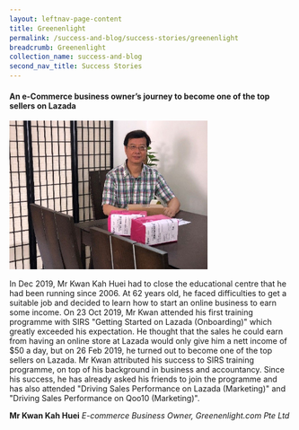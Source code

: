 ```yaml
---
layout: leftnav-page-content
title: Greenenlight
permalink: /success-and-blog/success-stories/greenenlight
breadcrumb: Greenenlight
collection_name: success-and-blog
second_nav_title: Success Stories
---
```

<h4>An e-Commerce business owner’s journey to become one of the top sellers on Lazada</h4>

<img src="/images-2021/SuccessStories-MrKwan.jpg" style="width:70%;">

<p>In Dec 2019, Mr Kwan Kah Huei had to close the educational centre that he had been running since 2006. At 62 years old, he faced difficulties to get a suitable job and decided 
to learn how to start an online business to earn some income. On 23 Oct 2019, Mr Kwan attended his first training programme with SIRS "Getting Started on Lazada (Onboarding)" 
which greatly exceeded his expectation. He thought that the sales he could earn from having an online store at Lazada would only give him a nett income of $50 a day, but on 26 
Feb 2019, he turned out to become one of the top sellers on Lazada. Mr Kwan attributed his success to SIRS training programme, on top of his background in business and accountancy. 
Since his success, he has already asked his friends to join the programme and has also attended "Driving Sales Performance on Lazada (Marketing)" and "Driving Sales Performance on 
Qoo10 (Marketing)".</p>

<b>Mr Kwan Kah Huei</b>
<i>E-commerce Business Owner, Greenenlight.com Pte Ltd</i>
